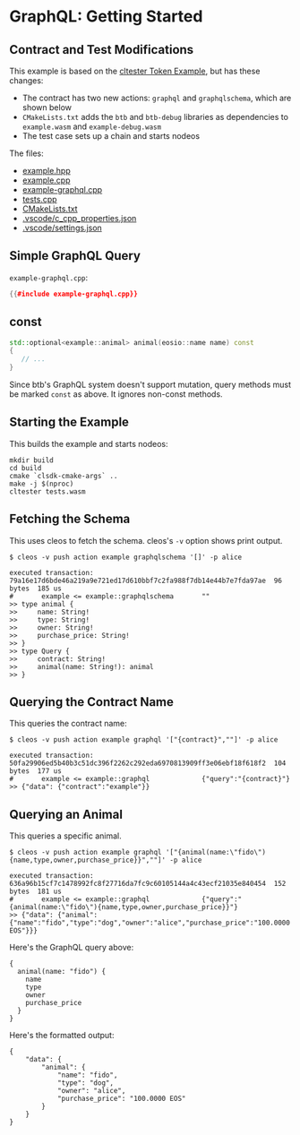 # GraphQL: Getting Started

## Contract and Test Modifications

This example is based on the [cltester Token Example](../../../cltester/token/index.html), but has these changes:

* The contract has two new actions: `graphql` and `graphqlschema`, which are shown below
* `CMakeLists.txt` adds the `btb` and `btb-debug` libraries as dependencies to `example.wasm` and `example-debug.wasm`
* The test case sets up a chain and starts nodeos

The files:

* [example.hpp](example.hpp)
* [example.cpp](example.cpp)
* [example-graphql.cpp](example-graphql.cpp)
* [tests.cpp](tests.cpp)
* [CMakeLists.txt](CMakeLists.txt)
* [.vscode/c_cpp_properties.json](.vscode/c_cpp_properties.json)
* [.vscode/settings.json](.vscode/settings.json)

## Simple GraphQL Query

`example-graphql.cpp`:
```cpp
{{#include example-graphql.cpp}}
```

## const

```cpp
std::optional<example::animal> animal(eosio::name name) const
{
   // ...
}
```

Since btb's GraphQL system doesn't support mutation, query methods must be marked `const` as above. It ignores non-const methods.

## Starting the Example

This builds the example and starts nodeos:

```
mkdir build
cd build
cmake `clsdk-cmake-args` ..
make -j $(nproc)
cltester tests.wasm
```

## Fetching the Schema

This uses cleos to fetch the schema. cleos's `-v` option shows print output.

```
$ cleos -v push action example graphqlschema '[]' -p alice

executed transaction: 79a16e17d6bde46a219a9e721ed17d610bbf7c2fa988f7db14e44b7e7fda97ae  96 bytes  185 us
#       example <= example::graphqlschema       ""
>> type animal {
>>     name: String!
>>     type: String!
>>     owner: String!
>>     purchase_price: String!
>> }
>> type Query {
>>     contract: String!
>>     animal(name: String!): animal
>> }
```

## Querying the Contract Name

This queries the contract name:

```
$ cleos -v push action example graphql '["{contract}",""]' -p alice

executed transaction: 50fa29906ed5b40b3c51dc396f2262c292eda6970813909ff3e06ebf18f618f2  104 bytes  177 us
#       example <= example::graphql             {"query":"{contract}"}
>> {"data": {"contract":"example"}}
```

## Querying an Animal

This queries a specific animal.

```
$ cleos -v push action example graphql '["{animal(name:\"fido\"){name,type,owner,purchase_price}}",""]' -p alice

executed transaction: 636a96b15cf7c1478992fc8f27716da7fc9c60105144a4c43ecf21035e840454  152 bytes  181 us
#       example <= example::graphql             {"query":"{animal(name:\"fido\"){name,type,owner,purchase_price}}"}
>> {"data": {"animal":{"name":"fido","type":"dog","owner":"alice","purchase_price":"100.0000 EOS"}}}
```

Here's the GraphQL query above:

```
{
  animal(name: "fido") {
    name
    type
    owner
    purchase_price
  }
}
```

Here's the formatted output:

```
{
    "data": {
        "animal": {
            "name": "fido",
            "type": "dog",
            "owner": "alice",
            "purchase_price": "100.0000 EOS"
        }
    }
}
```
